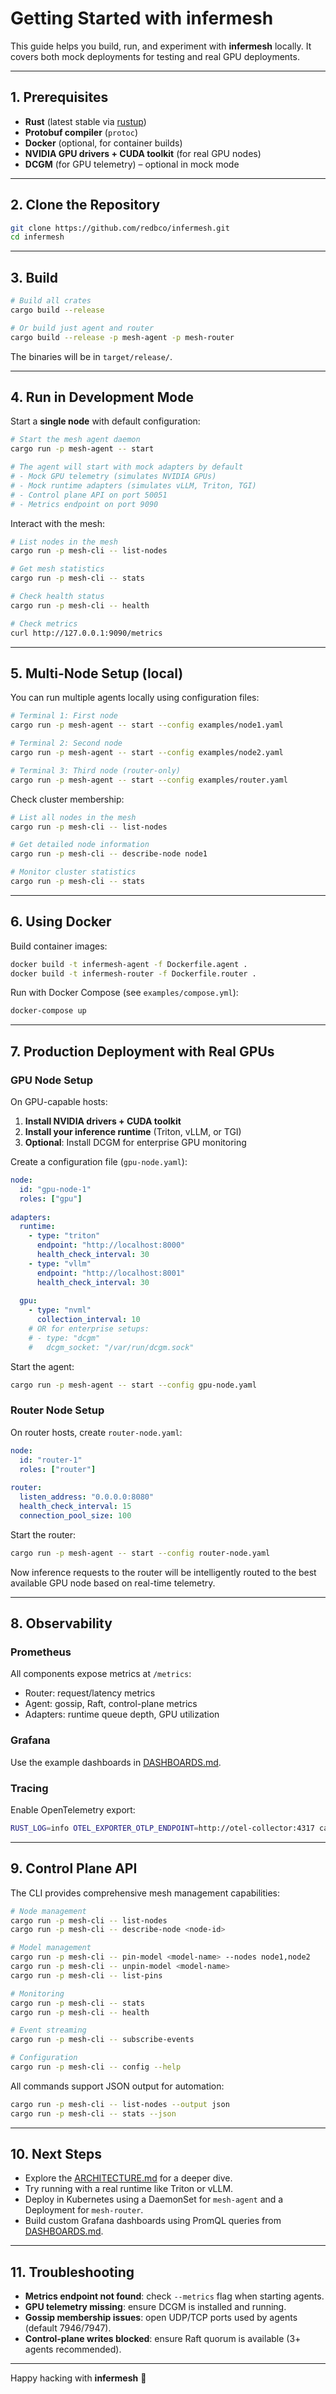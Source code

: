 # Getting Started with infermesh

This guide helps you build, run, and experiment with **infermesh** locally. It covers both mock deployments for testing and real GPU deployments.

---

## 1. Prerequisites

- **Rust** (latest stable via [rustup](https://rustup.rs/))
- **Protobuf compiler** (`protoc`)
- **Docker** (optional, for container builds)
- **NVIDIA GPU drivers + CUDA toolkit** (for real GPU nodes)
- **DCGM** (for GPU telemetry) – optional in mock mode

---

## 2. Clone the Repository

```bash
git clone https://github.com/redbco/infermesh.git
cd infermesh
```

---

## 3. Build

```bash
# Build all crates
cargo build --release

# Or build just agent and router
cargo build --release -p mesh-agent -p mesh-router
```

The binaries will be in `target/release/`.

---

## 4. Run in Development Mode

Start a **single node** with default configuration:

```bash
# Start the mesh agent daemon
cargo run -p mesh-agent -- start

# The agent will start with mock adapters by default
# - Mock GPU telemetry (simulates NVIDIA GPUs)
# - Mock runtime adapters (simulates vLLM, Triton, TGI)
# - Control plane API on port 50051
# - Metrics endpoint on port 9090
```

Interact with the mesh:

```bash
# List nodes in the mesh
cargo run -p mesh-cli -- list-nodes

# Get mesh statistics  
cargo run -p mesh-cli -- stats

# Check health status
cargo run -p mesh-cli -- health

# Check metrics
curl http://127.0.0.1:9090/metrics
```

---

## 5. Multi-Node Setup (local)

You can run multiple agents locally using configuration files:

```bash
# Terminal 1: First node
cargo run -p mesh-agent -- start --config examples/node1.yaml

# Terminal 2: Second node  
cargo run -p mesh-agent -- start --config examples/node2.yaml

# Terminal 3: Third node (router-only)
cargo run -p mesh-agent -- start --config examples/router.yaml
```

Check cluster membership:

```bash
# List all nodes in the mesh
cargo run -p mesh-cli -- list-nodes

# Get detailed node information
cargo run -p mesh-cli -- describe-node node1

# Monitor cluster statistics
cargo run -p mesh-cli -- stats
```

---

## 6. Using Docker

Build container images:

```bash
docker build -t infermesh-agent -f Dockerfile.agent .
docker build -t infermesh-router -f Dockerfile.router .
```

Run with Docker Compose (see `examples/compose.yml`):

```bash
docker-compose up
```

---

## 7. Production Deployment with Real GPUs

### GPU Node Setup

On GPU-capable hosts:

1. **Install NVIDIA drivers + CUDA toolkit**
2. **Install your inference runtime** (Triton, vLLM, or TGI)
3. **Optional**: Install DCGM for enterprise GPU monitoring

Create a configuration file (`gpu-node.yaml`):

```yaml
node:
  id: "gpu-node-1"
  roles: ["gpu"]
  
adapters:
  runtime:
    - type: "triton"
      endpoint: "http://localhost:8000"
      health_check_interval: 30
    - type: "vllm"  
      endpoint: "http://localhost:8001"
      health_check_interval: 30
      
  gpu:
    - type: "nvml"
      collection_interval: 10
    # OR for enterprise setups:
    # - type: "dcgm"
    #   dcgm_socket: "/var/run/dcgm.sock"
```

Start the agent:

```bash
cargo run -p mesh-agent -- start --config gpu-node.yaml
```

### Router Node Setup

On router hosts, create `router-node.yaml`:

```yaml
node:
  id: "router-1"
  roles: ["router"]
  
router:
  listen_address: "0.0.0.0:8080"
  health_check_interval: 15
  connection_pool_size: 100
```

Start the router:

```bash
cargo run -p mesh-agent -- start --config router-node.yaml
```

Now inference requests to the router will be intelligently routed to the best available GPU node based on real-time telemetry.

---

## 8. Observability

### Prometheus
All components expose metrics at `/metrics`:
- Router: request/latency metrics
- Agent: gossip, Raft, control-plane metrics
- Adapters: runtime queue depth, GPU utilization

### Grafana
Use the example dashboards in [DASHBOARDS.md](DASHBOARDS.md).

### Tracing
Enable OpenTelemetry export:

```bash
RUST_LOG=info OTEL_EXPORTER_OTLP_ENDPOINT=http://otel-collector:4317 cargo run -p mesh-agent -- --otel
```

---

## 9. Control Plane API

The CLI provides comprehensive mesh management capabilities:

```bash
# Node management
cargo run -p mesh-cli -- list-nodes
cargo run -p mesh-cli -- describe-node <node-id>

# Model management  
cargo run -p mesh-cli -- pin-model <model-name> --nodes node1,node2
cargo run -p mesh-cli -- unpin-model <model-name>
cargo run -p mesh-cli -- list-pins

# Monitoring
cargo run -p mesh-cli -- stats
cargo run -p mesh-cli -- health

# Event streaming
cargo run -p mesh-cli -- subscribe-events

# Configuration
cargo run -p mesh-cli -- config --help
```

All commands support JSON output for automation:

```bash
cargo run -p mesh-cli -- list-nodes --output json
cargo run -p mesh-cli -- stats --json
```

---

## 10. Next Steps

- Explore the [ARCHITECTURE.md](ARCHITECTURE.md) for a deeper dive.  
- Try running with a real runtime like Triton or vLLM.  
- Deploy in Kubernetes using a DaemonSet for `mesh-agent` and a Deployment for `mesh-router`.  
- Build custom Grafana dashboards using PromQL queries from [DASHBOARDS.md](DASHBOARDS.md).

---

## 11. Troubleshooting

- **Metrics endpoint not found**: check `--metrics` flag when starting agents.  
- **GPU telemetry missing**: ensure DCGM is installed and running.  
- **Gossip membership issues**: open UDP/TCP ports used by agents (default 7946/7947).  
- **Control-plane writes blocked**: ensure Raft quorum is available (3+ agents recommended).  

---

Happy hacking with **infermesh** 🚀
